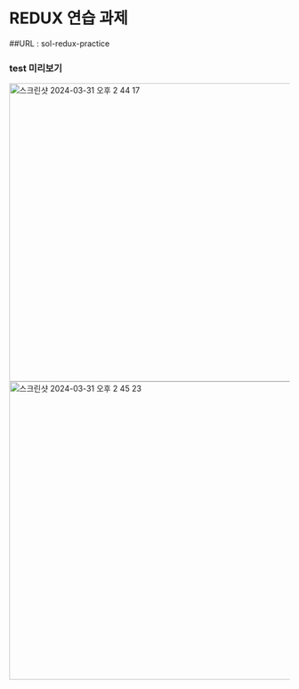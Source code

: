 # REDUX 연습 과제

##URL : sol-redux-practice

### test 미리보기

<img width="536" alt="스크린샷 2024-03-31 오후 2 44 17" src="https://github.com/EUNSOL0313/React-Redux-Practice/assets/159598570/82b7f0b2-b3ca-4f6a-98d4-dd128c752256">
<img width="536" alt="스크린샷 2024-03-31 오후 2 45 23" src="https://github.com/EUNSOL0313/React-Redux-Practice/assets/159598570/e7e6ae73-88cf-4176-8bf7-122a96d393b1">

